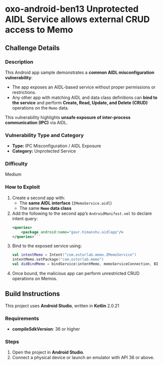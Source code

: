 # oxo-android-ben13 Unprotected AIDL Service allows external CRUD access to Memo

## Challenge Details

### Description

This Android app sample demonstrates a **common AIDL misconfiguration vulnerability**:

- The app exposes an AIDL-based service without proper permissions or restrictions.
- Any other app with matching AIDL and data class definitions can **bind to the service** and perform **Create, Read, Update, and Delete (CRUD)** operations on the `Memo` data.

This vulnerability highlights **unsafe exposure of inter-process communication (IPC)** via AIDL.

### Vulnerability Type and Category
- **Type:** IPC Misconfiguration / AIDL Exposure  
- **Category:** Unprotected Service

### Difficulty
Medium

### How to Exploit

1. Create a second app with:
   - The **same AIDL interface** (`IMemoService.aidl`)
   - The same **`Memo` data class**
2. Add the following to the second app’s `AndroidManifest.xml` to declare intent query:
   ```xml
   <queries>
       <package android:name="gaur.himanshu.aidlapp"/>
   </queries>```
3. Bind to the exposed service using:
    ```kotlin
    val intentMemo = Intent("com.ostorlab.memo.IMemoService")
    intentMemo.setPackage("com.ostorlab.memo")
    val didBindMemo = bindService(intentMemo, memoServiceConnection, BIND_AUTO_CREATE)```
4. Once bound, the malicious app can perform unrestricted CRUD operations on Memos.


## Build Instructions

This project uses **Android Studio**, written in **Kotlin** 2.0.21

### Requirements
- **compileSdkVersion**: 36 or higher

### Steps

1. Open the project in **Android Studio**.
2. Connect a physical device or launch an emulator with API 36 or above.